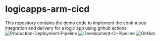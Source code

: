 # logicapps-arm-cicd
This repository contains the demo code to implement the continuous integration and delivery for a logic app using github actions
![Production-Deployment-Pipeline](https://github.com/fullstackmaddy/logicapps-arm-cicd/workflows/Production-Deployment-Pipeline/badge.svg)
![Development-CI-Pipeline](https://github.com/fullstackmaddy/logicapps-arm-cicd/workflows/Development-CI-Pipeline/badge.svg)
![GitHub](https://img.shields.io/github/license/fullstackmaddy/logicapps-arm-cicd)

